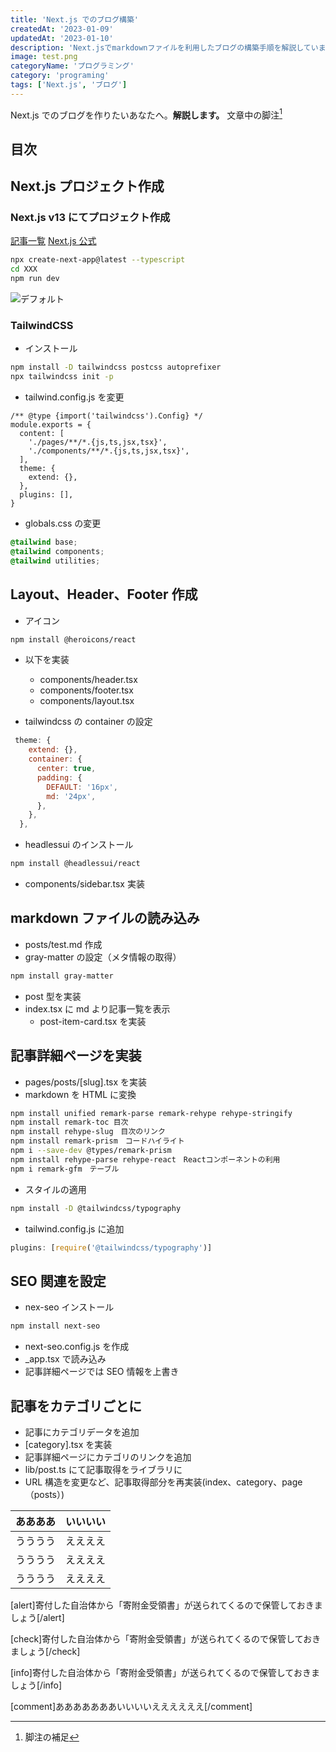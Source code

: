 ```yaml
---
title: 'Next.js でのブログ構築'
createdAt: '2023-01-09'
updatedAt: '2023-01-10'
description: 'Next.jsでmarkdownファイルを利用したブログの構築手順を解説しています。'
image: test.png
categoryName: 'プログラミング'
category: 'programing'
tags: ['Next.js', 'ブログ']
---
```


Next.js でのブログを作りたいあなたへ。**解説します。**
文章中の脚注[^1]

## 目次

## Next.js プロジェクト作成

### Next.js v13 にてプロジェクト作成

[記事一覧](/)
[Next.js 公式](https://nextjs.org/docs/getting-started)

```bash
npx create-next-app@latest --typescript
cd XXX
npm run dev
```

![デフォルト](/test.png)

### TailwindCSS

- インストール

```bash
npm install -D tailwindcss postcss autoprefixer
npx tailwindcss init -p
```

- tailwind.config.js を変更

```js[class="line-numbers"]
/** @type {import('tailwindcss').Config} */
module.exports = {
  content: [
    './pages/**/*.{js,ts,jsx,tsx}',
    './components/**/*.{js,ts,jsx,tsx}',
  ],
  theme: {
    extend: {},
  },
  plugins: [],
}
```

- globals.css の変更

```css
@tailwind base;
@tailwind components;
@tailwind utilities;
```

## Layout、Header、Footer 作成

- アイコン

```bash
npm install @heroicons/react
```

- 以下を実装

  - components/header.tsx
  - components/footer.tsx
  - components/layout.tsx

- tailwindcss の container の設定

```js
 theme: {
    extend: {},
    container: {
      center: true,
      padding: {
        DEFAULT: '16px',
        md: '24px',
      },
    },
  },
```

- headlessui のインストール

```bash
npm install @headlessui/react
```

- components/sidebar.tsx 実装

## markdown ファイルの読み込み

- posts/test.md 作成
- gray-matter の設定（メタ情報の取得）

```bash
npm install gray-matter
```

- post 型を実装
- index.tsx に md より記事一覧を表示
  - post-item-card.tsx を実装

## 記事詳細ページを実装

- pages/posts/[slug].tsx を実装
- markdown を HTML に変換

```bash
npm install unified remark-parse remark-rehype rehype-stringify
npm install remark-toc 目次
npm install rehype-slug　目次のリンク
npm install remark-prism　コードハイライト
npm i --save-dev @types/remark-prism
npm install rehype-parse rehype-react　Reactコンポーネントの利用
npm i remark-gfm　テーブル
```

- スタイルの適用

```bash
npm install -D @tailwindcss/typography
```

- tailwind.config.js に追加

```js
plugins: [require('@tailwindcss/typography')]
```

## SEO 関連を設定

- nex-seo インストール

```bash
npm install next-seo
```

- next-seo.config.js を作成
- \_app.tsx で読み込み
- 記事詳細ページでは SEO 情報を上書き

## 記事をカテゴリごとに

- 記事にカテゴリデータを追加
- [category].tsx を実装
- 記事詳細ページにカテゴリのリンクを追加
- lib/post.ts にて記事取得をライブラリに
- URL 構造を変更など、記事取得部分を再実装(index、category、page（posts）)

| ああああ | いいいい |
| -------- | -------- |
| うううう | ええええ |
| うううう | ええええ |
| うううう | ええええ |

[alert]寄付した自治体から「寄附金受領書」が送られてくるので保管しておきましょう[/alert]

[check]寄付した自治体から「寄附金受領書」が送られてくるので保管しておきましょう[/check]

[info]寄付した自治体から「寄附金受領書」が送られてくるので保管しておきましょう[/info]

[comment]あああああああいいいいええええええ[/comment]

[^1]: 脚注の補足
